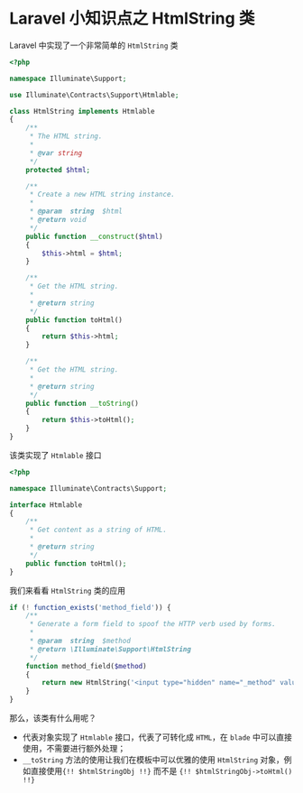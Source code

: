 # Laravel 小知识点之 HtmlString 类

Laravel 中实现了一个非常简单的 `HtmlString` 类

```php
<?php

namespace Illuminate\Support;

use Illuminate\Contracts\Support\Htmlable;

class HtmlString implements Htmlable
{
    /**
     * The HTML string.
     *
     * @var string
     */
    protected $html;

    /**
     * Create a new HTML string instance.
     *
     * @param  string  $html
     * @return void
     */
    public function __construct($html)
    {
        $this->html = $html;
    }

    /**
     * Get the HTML string.
     *
     * @return string
     */
    public function toHtml()
    {
        return $this->html;
    }

    /**
     * Get the HTML string.
     *
     * @return string
     */
    public function __toString()
    {
        return $this->toHtml();
    }
}
```

该类实现了 `Htmlable` 接口

```php
<?php

namespace Illuminate\Contracts\Support;

interface Htmlable
{
    /**
     * Get content as a string of HTML.
     *
     * @return string
     */
    public function toHtml();
}
```

我们来看看 `HtmlString` 类的应用

```php
if (! function_exists('method_field')) {
    /**
     * Generate a form field to spoof the HTTP verb used by forms.
     *
     * @param  string  $method
     * @return \Illuminate\Support\HtmlString
     */
    function method_field($method)
    {
        return new HtmlString('<input type="hidden" name="_method" value="'.$method.'">');
    }
}
```

那么，该类有什么用呢？

* 代表对象实现了 `Htmlable` 接口，代表了可转化成 `HTML`，在 `blade` 中可以直接使用，不需要进行额外处理；
* `__toString` 方法的使用让我们在模板中可以优雅的使用 `HtmlString` 对象，例如直接使用`{!! $htmlStringObj !!}` 而不是 `{!! $htmlStringObj->toHtml() !!}`


